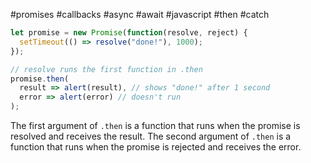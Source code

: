 #promises #callbacks #async #await #javascript  #then #catch

```javascript
let promise = new Promise(function(resolve, reject) {
  setTimeout(() => resolve("done!"), 1000);
});

// resolve runs the first function in .then
promise.then(
  result => alert(result), // shows "done!" after 1 second
  error => alert(error) // doesn't run
);
```  

The first argument of `.then` is a function that runs when the promise is resolved and receives the result.
The second argument of `.then` is a function that runs when the promise is rejected and receives the error.